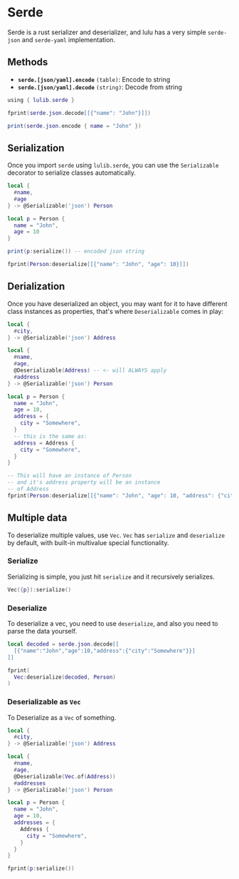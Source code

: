 # Serde

Serde is a rust serializer and deserializer, and lulu has a very simple `serde-json` and `serde-yaml` implementation.

## Methods

- **`serde.[json/yaml].encode`** `(table)`: Encode to string
- **`serde.[json/yaml].decode`** `(string)`: Decode from string

```lua
using { lulib.serde }

fprint(serde.json.decode[[{"name": "John"}]]) 

print(serde.json.encode { name = "John" })
```

## Serialization

Once you import `serde` using `lulib.serde`, you can use the `Serializable` decorator to serialize classes automatically.

```lua
local {
  #name,
  #age
} -> @Serializable('json') Person

local p = Person {
  name = "John",
  age = 10
}

print(p:serialize()) -- encoded json string

fprint(Person:deserialize[[{"name": "John", "age": 10}]])
```

## Derialization

Once you have deserialized an object, you may want for it to have different class instances as properties, that's where `Deserializable` comes in play:

```lua
local {
  #city,
} -> @Serializable('json') Address

local {
  #name,
  #age,
  @Deserializable(Address) -- <- will ALWAYS apply
  #address
} -> @Serializable('json') Person

local p = Person {
  name = "John",
  age = 10,
  address = {
    city = "Somewhere",
  }
  -- this is the same as:
  address = Address {
    city = "Somewhere",
  }
}

-- This will have an instance of Person
-- and it's address property will be an instance
-- of Address
fprint(Person:deserialize[[{"name": "John", "age": 10, "address": {"city": "Somewhere"}}]])
```

## Multiple data

To deserialize multiple values, use `Vec`. `Vec` has `serialize` and `deserialize` by default, with built-in multivalue special functionality.

### Serialize
Serializing is simple, you just hit `serialize` and it recursively serializes.

```lua
Vec({p}):serialize()
```

### Deserialize
To deserialize a vec, you need to use `deserialize`, and also you need to parse the data yourself.

```lua
local decoded = serde.json.decode[[
  [{"name":"John","age":10,"address":{"city":"Somewhere"}}]
]]

fprint(
  Vec:deserialize(decoded, Person)
)
```

### Deserializable as `Vec`
To Deserialize as a `Vec` of something.

```lua
local {
  #city,
} -> @Serializable('json') Address

local {
  #name,
  #age,
  @Deserializable(Vec.of(Address))
  #addresses
} -> @Serializable('json') Person

local p = Person {
  name = "John",
  age = 10,
  addresses = {
    Address {
      city = "Somewhere",
    }
  }
}

fprint(p:serialize())
```